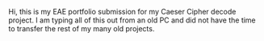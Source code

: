 Hi, this is my EAE portfolio submission for my Caeser Cipher decode project. I am typing all of this out from an old PC and did not have the time to transfer the rest of my many old projects.
